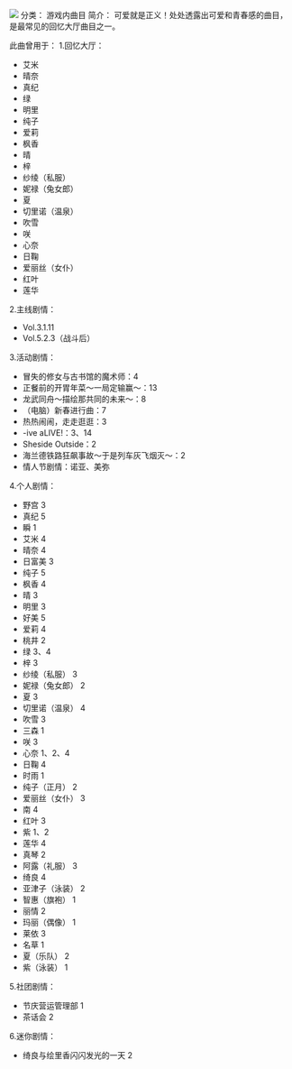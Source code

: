 ![](//static.kivo.wiki/images/music/cover/Qgul8I3F3M4m611uCASgM81Dkj6i7JIE.png)
分类： 游戏内曲目
简介：
可爱就是正义！处处透露出可爱和青春感的曲目，是最常见的回忆大厅曲目之一。

此曲曾用于：
1.回忆大厅：

 - 艾米
 - 晴奈
 - 真纪
 - 绿
 - 明里
 - 纯子
 - 爱莉
 - 枫香
 - 晴
 - 梓
 - 纱绫（私服）
 - 妮禄（兔女郎）
 - 夏
 - 切里诺（温泉）
 - 吹雪
 - 咲
 - 心奈
 - 日鞠
 - 爱丽丝（女仆）
 - 红叶
 - 莲华

2.主线剧情：

 - Vol.3.1.11
 - Vol.5.2.3（战斗后）

3.活动剧情：

 - 冒失的修女与古书馆的魔术师：4
 - 正餐前的开胃年菜～一局定输赢～：13
 - 龙武同舟～描绘那共同的未来～：8
 - （电脑）新春进行曲：7
 - 热热闹闹，走走逛逛：3
 - -ive aLIVE!：3、14
 - Sheside Outside：2
 - 海兰德铁路狂飙事故～于是列车灰飞烟灭～：2
 - 情人节剧情：诺亚、美弥

4.个人剧情：

 - 野宫 3
 - 真纪 5
 - 瞬 1
 - 艾米 4
 - 晴奈 4
 - 日富美 3
 - 纯子 5
 - 枫香 4
 - 晴 3
 - 明里 3
 - 好美 5
 - 爱莉 4
 - 桃井 2
 - 绿 3、4
 - 梓 3
 - 纱绫（私服） 3
 - 妮禄（兔女郎） 2
 - 夏 3
 - 切里诺（温泉） 4
 - 吹雪 3
 - 三森 1
 - 咲 3
 - 心奈 1、2、4
 - 日鞠 4
 - 时雨 1
 - 纯子（正月） 2
 - 爱丽丝（女仆） 3
 - 南 4
 - 红叶 3
 - 紫 1、2
 - 莲华 4
 - 真琴 2
 - 阿露（礼服） 3
 - 绮良 4
 - 亚津子（泳装） 2
 - 智惠（旗袍） 1
 - 丽情 2
 - 玛丽（偶像） 1
 - 莱依 3
 - 名草 1
 - 夏（乐队） 2
 - 紫（泳装） 1

5.社团剧情：

 - 节庆营运管理部 1
 -  茶话会 2


6.迷你剧情：

 - 绮良与绘里香闪闪发光的一天 2


